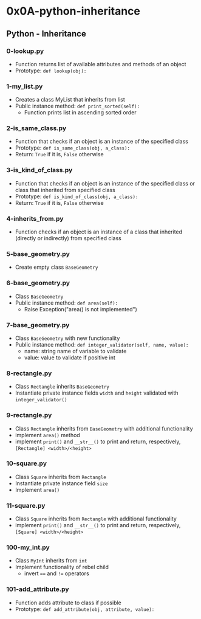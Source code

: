 # 0x0A-python-inheritance

## Python - Inheritance
### 0-lookup.py
* Function returns list of available attributes and methods of an object 
* Prototype: `def lookup(obj):`

### 1-my_list.py  
* Creates a class MyList that inherits from list
* Public instance method: `def print_sorted(self):`
  * Function prints list in ascending sorted order

### 2-is_same_class.py  
* Function that checks if an object is an instance of the specified class
* Prototype: `def is_same_class(obj, a_class):`
* Return: `True` if it is, `False` otherwise

### 3-is_kind_of_class.py  
* Function that checks if an object is an instance of the specified class or class that inherited from specified class
* Prototype: `def is_kind_of_class(obj, a_class):`
* Return: `True` if it is, `False` otherwise

### 4-inherits_from.py  
* Function checks if an object is an instance of a class that inherited (directly or indirectly) from specified class

### 5-base_geometry.py  
* Create empty class `BaseGeometry`

### 6-base_geometry.py  
* Class `BaseGeometry`
* Public instance method: `def area(self):`
  * Raise Exception("area() is not implemented")

### 7-base_geometry.py  
* Class `BaseGeometry` with new functionality
* Public instance method: `def integer_validator(self, name, value):`
  * name: string name of variable to validate
  * value: value to validate if positive int

### 8-rectangle.py  
* Class `Rectangle` inherits `BaseGeometry`
* Instantiate private instance fields `width` and `height` validated with `integer_validator()`

### 9-rectangle.py  
* Class `Rectangle` inherits from `BaseGeometry` with additional functionality
* implement `area()` method
* implement `print()` and `__str__()` to print and return, respectively, `[Rectangle] <width>/<height>`

### 10-square.py  
* Class `Square` inherits from `Rectangle`
* Instantiate private instance field `size`
* Implement `area()`

### 11-square.py  
* Class `Square` inherits from `Rectangle` with additional functionality
* implement `print()` and `__str__()` to print and return, respectively, `[Square] <width>/<height>`

### 100-my_int.py  
* Class `MyInt` inherits from `int`
* Implement functionality of rebel child
  * invert `==` and `!=` operators

### 101-add_attribute.py  
* Function adds attribute to class if possible
* Prototype: `def add_attribute(obj, attribute, value):`
